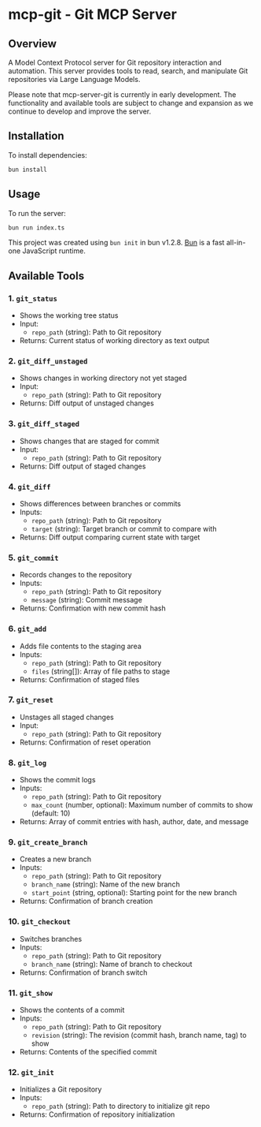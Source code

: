 # mcp-git - Git MCP Server

## Overview

A Model Context Protocol server for Git repository interaction and automation. This server provides tools to read, search, and manipulate Git repositories via Large Language Models.

Please note that mcp-server-git is currently in early development. The functionality and available tools are subject to change and expansion as we continue to develop and improve the server.

## Installation

To install dependencies:

```bash
bun install
```

## Usage

To run the server:

```bash
bun run index.ts
```

This project was created using `bun init` in bun v1.2.8. [Bun](https://bun.sh) is a fast all-in-one JavaScript runtime.

## Available Tools

### 1. `git_status`

- Shows the working tree status
- Input:
  - `repo_path` (string): Path to Git repository
- Returns: Current status of working directory as text output

### 2. `git_diff_unstaged`

- Shows changes in working directory not yet staged
- Input:
  - `repo_path` (string): Path to Git repository
- Returns: Diff output of unstaged changes

### 3. `git_diff_staged`

- Shows changes that are staged for commit
- Input:
  - `repo_path` (string): Path to Git repository
- Returns: Diff output of staged changes

### 4. `git_diff`

- Shows differences between branches or commits
- Inputs:
  - `repo_path` (string): Path to Git repository
  - `target` (string): Target branch or commit to compare with
- Returns: Diff output comparing current state with target

### 5. `git_commit`

- Records changes to the repository
- Inputs:
  - `repo_path` (string): Path to Git repository
  - `message` (string): Commit message
- Returns: Confirmation with new commit hash

### 6. `git_add`

- Adds file contents to the staging area
- Inputs:
  - `repo_path` (string): Path to Git repository
  - `files` (string[]): Array of file paths to stage
- Returns: Confirmation of staged files

### 7. `git_reset`

- Unstages all staged changes
- Input:
  - `repo_path` (string): Path to Git repository
- Returns: Confirmation of reset operation

### 8. `git_log`

- Shows the commit logs
- Inputs:
  - `repo_path` (string): Path to Git repository
  - `max_count` (number, optional): Maximum number of commits to show (default: 10)
- Returns: Array of commit entries with hash, author, date, and message

### 9. `git_create_branch`

- Creates a new branch
- Inputs:
  - `repo_path` (string): Path to Git repository
  - `branch_name` (string): Name of the new branch
  - `start_point` (string, optional): Starting point for the new branch
- Returns: Confirmation of branch creation

### 10. `git_checkout`

- Switches branches
- Inputs:
  - `repo_path` (string): Path to Git repository
  - `branch_name` (string): Name of branch to checkout
- Returns: Confirmation of branch switch

### 11. `git_show`

- Shows the contents of a commit
- Inputs:
  - `repo_path` (string): Path to Git repository
  - `revision` (string): The revision (commit hash, branch name, tag) to show
- Returns: Contents of the specified commit

### 12. `git_init`

- Initializes a Git repository
- Inputs:
  - `repo_path` (string): Path to directory to initialize git repo
- Returns: Confirmation of repository initialization

